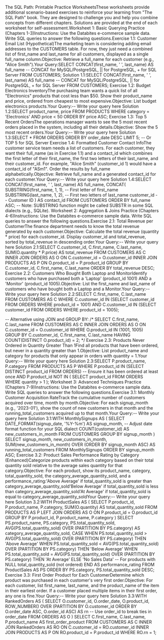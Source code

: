 The SQL Path: Printable Practice WorksheetsThese worksheets provide additional scenario-based exercises to reinforce your learning from "The SQL Path" book. They are designed to challenge you and help you combine concepts from different chapters. Solutions are provided at the end of each worksheet for self-assessment.Worksheet 1: Basic Querying Practice (Chapters 1-3)Instructions: Use the Databites e-commerce sample data. Write SQL queries to answer the following questions.Exercise 1.1: Customer Email List (Hypothetical)The marketing team is considering adding email addresses to the CUSTOMERS table. For now, they just need a combined list of first_name and last_name for all customers, displayed as a single full_name column.Objective: Retrieve a full_name for each customer (e.g., "Alice Smith").Your Query:SELECT
    CONCAT(first_name, ' ', last_name) AS full_name -- CONCAT for MySQL/PostgreSQL, || for PostgreSQL, + for SQL Server
FROM CUSTOMERS;
Solution 1.1:SELECT
    CONCAT(first_name, ' ', last_name) AS full_name -- CONCAT for MySQL/PostgreSQL, || for PostgreSQL, + for SQL Server
FROM CUSTOMERS;
Exercise 1.2: Budget Electronics InventoryThe purchasing team wants a quick list of all "Electronics" products that cost less than $50. Show their product_name and price, ordered from cheapest to most expensive.Objective: List budget electronics products.Your Query:-- Write your query here
Solution 1.2:SELECT
    product_name,
    price
FROM PRODUCTS
WHERE category = 'Electronics' AND price < 50
ORDER BY price ASC;
Exercise 1.3: Top 5 Recent OrdersThe operations manager wants to see the 5 most recent orders placed in the system, including all their details.Objective: Show the 5 most recent orders.Your Query:-- Write your query here
Solution 1.3:SELECT *
FROM ORDERS
ORDER BY order_date DESC
LIMIT 5; -- Or TOP 5 for SQL Server
Exercise 1.4: Formatted Customer Contact InfoThe customer service team needs a list of customers. For each customer, they want their full_name (as in Exercise 1.1) and a contact_id which combines the first letter of their first_name, the first two letters of their last_name, and their customer_id. For example, "Alice Smith" (customer_id 1) would have a contact_id of "ASm1". Order the results by full_name alphabetically.Objective: Retrieve full_name and a generated contact_id for each customer.Your Query:-- Write your query here
Solution 1.4:SELECT
    CONCAT(first_name, ' ', last_name) AS full_name,
    CONCAT(
        SUBSTRING(first_name, 1, 1),    -- First letter of first_name
        SUBSTRING(last_name, 1, 2),     -- First two letters of last_name
        customer_id                     -- Customer ID
    ) AS contact_id
FROM CUSTOMERS
ORDER BY full_name ASC;
-- Note: SUBSTRING function might be called SUBSTR in some SQL dialects (e.g., SQLite).
Worksheet 2: Aggregation & Joins Practice (Chapters 4-6)Instructions: Use the Databites e-commerce sample data. Write SQL queries to answer the following questions.Exercise 2.1: Total Revenue per CustomerThe finance department needs to know the total revenue generated by each customer.Objective: Calculate the total revenue (quantity * price) for each customer_id. Display customer_id and total_revenue, sorted by total_revenue in descending order.Your Query:-- Write your query here
Solution 2.1:SELECT
    C.customer_id,
    C.first_name,
    C.last_name,
    SUM(O.quantity * P.price) AS total_revenue
FROM CUSTOMERS AS C
INNER JOIN ORDERS AS O ON C.customer_id = O.customer_id
INNER JOIN PRODUCTS AS P ON O.product_id = P.product_id
GROUP BY C.customer_id, C.first_name, C.last_name
ORDER BY total_revenue DESC;
Exercise 2.2: Customers Who Bought Both Laptop and MonitorIdentify customers who have purchased both a 'Laptop' (product_id 1001) AND a 'Monitor' (product_id 1005).Objective: List the first_name and last_name of customers who have bought both a Laptop and a Monitor.Your Query:-- Write your query here
Solution 2.2:SELECT
    C.first_name,
    C.last_name
FROM CUSTOMERS AS C
WHERE C.customer_id IN (SELECT customer_id FROM ORDERS WHERE product_id = 1001)
AND C.customer_id IN (SELECT customer_id FROM ORDERS WHERE product_id = 1005);

-- Alternative using JOIN and GROUP BY:
/*
SELECT
    C.first_name,
    C.last_name
FROM CUSTOMERS AS C
INNER JOIN ORDERS AS O ON C.customer_id = O.customer_id
WHERE O.product_id IN (1001, 1005)
GROUP BY C.customer_id, C.first_name, C.last_name
HAVING COUNT(DISTINCT O.product_id) = 2;
*/
Exercise 2.3: Products Never Ordered in Quantity Greater Than 1Find all products that have been ordered, but never in a quantity greater than 1.Objective: List product_name and category for products that only appear in orders with quantity = 1.Your Query:-- Write your query here
Solution 2.3:SELECT
    P.product_name,
    P.category
FROM PRODUCTS AS P
WHERE P.product_id IN (SELECT DISTINCT product_id FROM ORDERS) -- Ensure it has been ordered at least once
AND P.product_id NOT IN (
    SELECT product_id
    FROM ORDERS
    WHERE quantity > 1
);
Worksheet 3: Advanced Techniques Practice (Chapters 7-9)Instructions: Use the Databites e-commerce sample data. Write SQL queries to answer the following questions.Exercise 3.1: Monthly Customer Acquisition RateTrack the cumulative number of customers acquired over time, month by month.Objective: For each signup_month (e.g., '2023-01'), show the count of new customers in that month and the running_total_customers acquired up to that month.Your Query:-- Write your query here
Solution 3.1:WITH MonthlySignups AS (
    SELECT
        DATE_FORMAT(signup_date, '%Y-%m') AS signup_month, -- Adjust date format function for your SQL dialect
        COUNT(customer_id) AS new_customers_in_month
    FROM CUSTOMERS
    GROUP BY signup_month
)
SELECT
    signup_month,
    new_customers_in_month,
    SUM(new_customers_in_month) OVER (ORDER BY signup_month ASC) AS running_total_customers
FROM MonthlySignups
ORDER BY signup_month ASC;
Exercise 3.2: Product Sales Performance Rating by Category (Enhanced)Categorize products within each category based on their total quantity sold relative to the average sales quantity for that category.Objective: For each product, show its product_name, category, total_quantity_sold, the category_average_quantity_sold, and a performance_rating:'Above Average' if total_quantity_sold is greater than category_average_quantity_sold'Below Average' if total_quantity_sold is less than category_average_quantity_sold'At Average' if total_quantity_sold is equal to category_average_quantity_soldYour Query:-- Write your query here
Solution 3.2:WITH ProductSales AS (
    SELECT
        P.product_id,
        P.product_name,
        P.category,
        SUM(O.quantity) AS total_quantity_sold
    FROM PRODUCTS AS P
    LEFT JOIN ORDERS AS O ON P.product_id = O.product_id
    GROUP BY P.product_id, P.product_name, P.category
)
SELECT
    PS.product_name,
    PS.category,
    PS.total_quantity_sold,
    AVG(PS.total_quantity_sold) OVER (PARTITION BY PS.category) AS category_average_quantity_sold,
    CASE
        WHEN PS.total_quantity_sold > AVG(PS.total_quantity_sold) OVER (PARTITION BY PS.category) THEN 'Above Average'
        WHEN PS.total_quantity_sold < AVG(PS.total_quantity_sold) OVER (PARTITION BY PS.category) THEN 'Below Average'
        WHEN PS.total_quantity_sold = AVG(PS.total_quantity_sold) OVER (PARTITION BY PS.category) THEN 'At Average'
        ELSE 'No Sales Data' -- For products with NULL total_quantity_sold (not ordered)
    END AS performance_rating
FROM ProductSales AS PS
ORDER BY PS.category, PS.total_quantity_sold DESC;
Exercise 3.3: First Order Product for Each CustomerDetermine which product was purchased in each customer's very first order.Objective: For each customer, list first_name, last_name, and the product_name of the item in their earliest order. If a customer placed multiple items in their first order, any one is fine.Your Query:-- Write your query here
Solution 3.3:WITH RankedOrders AS (
    SELECT
        O.customer_id,
        O.order_date,
        O.product_id,
        ROW_NUMBER() OVER (PARTITION BY O.customer_id ORDER BY O.order_date ASC, O.order_id ASC) AS rn -- Use order_id to break ties in order_date
    FROM ORDERS AS O
)
SELECT
    C.first_name,
    C.last_name,
    P.product_name AS first_order_product
FROM CUSTOMERS AS C
INNER JOIN RankedOrders AS RO ON C.customer_id = RO.customer_id
INNER JOIN PRODUCTS AS P ON RO.product_id = P.product_id
WHERE RO.rn = 1;
